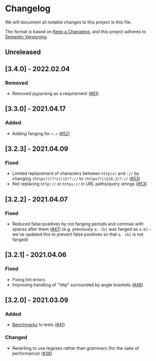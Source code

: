 # Changelog

We will document all notable changes to this project in this file.

The format is based on [Keep a Changelog](https://keepachangelog.com/en/1.0.0/), and this project adheres to [Semantic Versioning](https://semver.org/).

## Unreleased

## [3.4.0] - 2022.02.04

### Removed

- Removed pyparsing as a requirement ([#61](https://github.com/ioc-fang/ioc-fanger/issues/61))

## [3.3.0] - 2021.04.17

### Added

- Adding fanging for `<.>` ([#52](https://github.com/ioc-fang/ioc-fanger/issues/52))

## [3.2.3] - 2021.04.09

### Fixed

- Limited replacement of characters between `http(s)` and `://` by changing `(https?)(?!s)\\S*?://` to `(https?)\\S{0,2}?://` ([#53](https://github.com/ioc-fang/ioc-fanger/issues/53))
- Not replacing `http://` or `https://` in URL paths/query strings ([#53](https://github.com/ioc-fang/ioc-fanger/issues/53))

## [3.2.2] - 2021.04.07

### Fixed

- Reduced false positives by not fanging periods and commas with spaces after them ([#47](https://github.com/ioc-fang/ioc-fanger/issues/47)) (e.g. previously `a. [b]` was fanged as `a.b]` - we've updated this to prevent false positives so that `a. [b]` is not fanged)

## [3.2.1] - 2021.04.06

### Fixed

- Fixing lint errors
- Improving handling of "http" surrounded by angle brackets ([#48](https://github.com/ioc-fang/ioc-fanger/issues/48))

## [3.2.0] - 2021.03.09

### Added

- [Benchmarks](https://github.com/ionelmc/pytest-benchmark) to tests ([#41](https://github.com/ioc-fang/ioc-fanger/issues/41))

### Changed

- Reverting to use regexes rather than grammars (for the sake of performance) ([#38](https://github.com/ioc-fang/ioc-fanger/issues/38))
